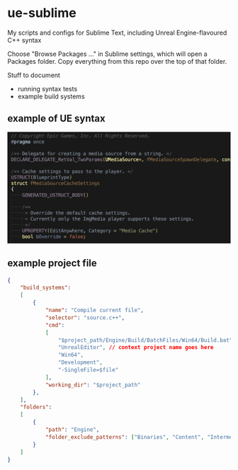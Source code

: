 # ue-sublime
My scripts and configs for Sublime Text, including Unreal Engine-flavoured C++ syntax

Choose "Browse Packages ..." in Sublime settings, which will open a Packages folder. Copy everything from this repo over the top of that folder.

Stuff to document
* running syntax tests
* example build systems

## example of UE syntax

![alt text](ue-syntax.png)

## example project file

```json
{
	"build_systems":
	[
		{
			"name": "Compile current file",
			"selector": "source.c++",
			"cmd":
			[
				"$project_path/Engine/Build/BatchFiles/Win64/Build.bat",
				"UnrealEditor", // context project name goes here
				"Win64",
				"Development",
				"-SingleFile=$file"
			],
			"working_dir": "$project_path"
		},
	],
	"folders":
	[
		{
			"path": "Engine",
			"folder_exclude_patterns": ["Binaries", "Content", "Intermediate", "Resources"]
		}
	]
}
```